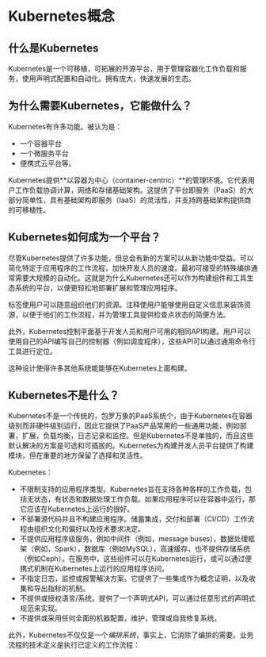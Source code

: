# Kubernetes概念



## 什么是Kubernetes

Kubernetes是一个可移植，可拓展的开源平台，用于管理容器化工作负载和服务，使用声明式配置和自动化。拥有庞大，快速发展的生态。

## 为什么需要Kubernetes，它能做什么？

Kubernetes有许多功能。被认为是：

- 一个容器平台
- 一个微服务平台
- 便携式云平台等。

Kubernetes提供**以容器为中心（container-centric）**的管理环境。它代表用户工作负载协调计算，网络和存储基础架构。这提供了平台即服务（PaaS）的大部分简单性，具有基础架构即服务（IaaS）的灵活性，并支持跨基础架构提供商的可移植性。

## Kubernetes如何成为一个平台？

尽管Kubernetes提供了许多功能，但总会有新的方案可以从新功能中受益。可以简化特定于应用程序的工作流程，加快开发人员的速度。最初可接受的特殊编排通常需要大规模的自动化。这就是为什么Kubernetes还可以作为构建组件和工具生态系统的平台，以便更轻松地部署扩展和管理应用程序。

标签使用户可以随意组织他们的资源。注释使用户能够使用自定义信息来装饰资源，以便于他们的工作流程，并为管理工具提供检查点状态的简便方法。

此外，Kubernetes控制平面基于开发人员和用户可用的相同API构建。用户可以使用自己的API编写自己的控制器（例如调度程序），这些API可以通过通用命令行工具进行定位。

这种设计使得许多其他系统能能够在Kubernetes上面构建。

## Kubernetes不是什么？

Kubernetes不是一个传统的，包罗万象的PaaS系统个，由于Kubernetes在容器级别而非硬件级别运行，因此它提供了PaaS产品常用的一些通用功能，例如部署，扩展，负载均衡，日志记录和监控。但是Kubernetes不是单独的，而且这些默认解决的方案是可选和可插拔的。Kubernetes为构建开发人员平台提供了构建模块，但在重要的地方保留了选择和灵活性。

Kubernetes：

- 不限制支持的应用程序类型。Kubernetes旨在支持各种各样的工作负载，包括无状态，有状态和数据处理工作负载。如果应用程序可以在容器中运行，那它应该在Kubernetes上运行的很好。
- 不部署源代码并且不构建应用程序。储蓄集成，交付和部署（CI/CD）工作流程由组织文化和偏好以及技术要求决定。
- 不提供应用程序级服务，例如中间件（例如，message buses），数据处理框架（例如，Spark），数据库（例如MySQL），高速缓存，也不提供存储系统（例如Ceph）。在服务中，这些组件可以在Kubernetes运行，或可以通过便携式机制在Kubernetes上运行的应用程序访问。
-  不指定日志，监控或报警解决方案。它提供了一些集成作为概念证明，以及收集和导出指标的机制。
- 不提供或授权语言/系统。提供了一个声明式API，可以通过任意形式的声明式规范来实现。
- 不提供或采用任何全面的机器配置，维护，管理或自我修复系统。



此外，Kubernetes不仅仅是一个*编排系统*，事实上，它消除了编排的需要。业务流程的技术定义是执行已定义的工作流程：

